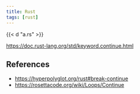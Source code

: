 ```yaml
---
title: Rust
tags: [rust]
---
```


{{< d "a.rs" >}}

<https://doc.rust-lang.org/std/keyword.continue.html>

## References

- <https://hyperpolyglot.org/rust#break-continue>
- <https://rosettacode.org/wiki/Loops/Continue>
